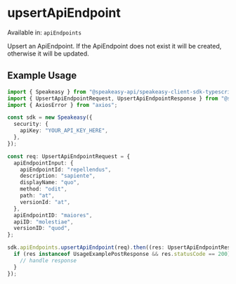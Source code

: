 # upsertApiEndpoint
Available in: `apiEndpoints`

Upsert an ApiEndpoint. If the ApiEndpoint does not exist it will be created, otherwise it will be updated.

## Example Usage
```typescript
import { Speakeasy } from "@speakeasy-api/speakeasy-client-sdk-typescript";
import { UpsertApiEndpointRequest, UpsertApiEndpointResponse } from "@speakeasy-api/speakeasy-client-sdk-typescript/dist/sdk/models/operations";
import { AxiosError } from "axios";

const sdk = new Speakeasy({
  security: {
    apiKey: "YOUR_API_KEY_HERE",
  },
});

const req: UpsertApiEndpointRequest = {
  apiEndpointInput: {
    apiEndpointId: "repellendus",
    description: "sapiente",
    displayName: "quo",
    method: "odit",
    path: "at",
    versionId: "at",
  },
  apiEndpointID: "maiores",
  apiID: "molestiae",
  versionID: "quod",
};

sdk.apiEndpoints.upsertApiEndpoint(req).then((res: UpsertApiEndpointResponse | AxiosError) => {
  if (res instanceof UsageExamplePostResponse && res.statusCode == 200) {
    // handle response
  }
});
```